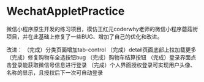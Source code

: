 # WechatAppletPractice
微信小程序原生开发的练习项目，模仿王红元coderwhy老师的微信小程序蘑菇街项目，并在此基础上修复了一些BUG、增加了自己的优化和改进。

改进：
（完成）分类页面增加tab-control
（完成）detail页面底部上拉加载更多
（完成）修复购物车全选按钮bug
（完成）购物车结算按钮
（完成）登录界面点击登录能获取微信号信息进行登录
（完成）个人界面授权登录可实现用户头像、名称的显示，且授权后下一次可自动登录
